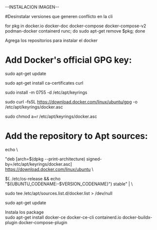 --INSTALACION IMAGEN--

#Desinstalar versiones que generen conflicto en la cli 

for pkg in docker.io docker-doc docker-compose docker-compose-v2 podman-docker containerd runc; do sudo apt-get remove $pkg; done

Agrega los repositorios para instalar el docker  
# Add Docker's official GPG key: 

sudo apt-get update 

sudo apt-get install ca-certificates curl 

sudo install -m 0755 -d /etc/apt/keyrings 

sudo curl -fsSL https://download.docker.com/linux/ubuntu/gpg -o /etc/apt/keyrings/docker.asc 

sudo chmod a+r /etc/apt/keyrings/docker.asc 

  

# Add the repository to Apt sources: 

echo \ 

  "deb [arch=$(dpkg --print-architecture) signed-by=/etc/apt/keyrings/docker.asc] https://download.docker.com/linux/ubuntu \ 

  $(. /etc/os-release && echo "${UBUNTU_CODENAME:-$VERSION_CODENAME}") stable" | \ 

  sudo tee /etc/apt/sources.list.d/docker.list > /dev/null 

sudo apt-get update 

Instala los package  
sudo apt-get install docker-ce docker-ce-cli containerd.io docker-buildx-plugin docker-compose-plugin 

